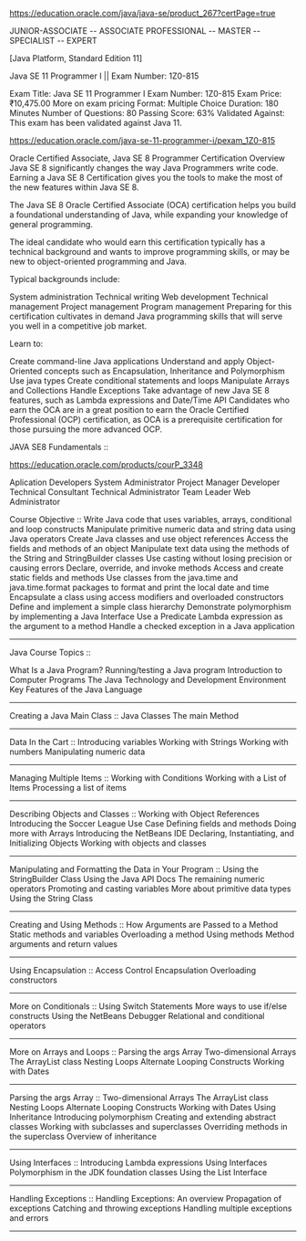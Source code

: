 
https://education.oracle.com/java/java-se/product_267?certPage=true

JUNIOR-ASSOCIATE -- ASSOCIATE
PROFESSIONAL -- MASTER -- SPECIALIST -- EXPERT


[Java Platform, Standard Edition 11]

Java SE 11 Programmer I || Exam Number: 1Z0-815

Exam Title:	Java SE 11 Programmer I
Exam Number: 1Z0-815
Exam Price:	₹10,475.00 More on exam pricing
Format:	Multiple Choice
Duration:	180 Minutes
Number of Questions: 80
Passing Score: 63%
Validated Against: This exam has been validated against Java 11.


https://education.oracle.com/java-se-11-programmer-i/pexam_1Z0-815





Oracle Certified Associate, Java SE 8 Programmer Certification Overview
Java SE 8 significantly changes the way Java Programmers write code. Earning a Java SE 8 Certification gives you the tools to make the most of the new features within Java SE 8.

The Java SE 8 Oracle Certified Associate (OCA) certification helps you build a foundational understanding of Java, while expanding your knowledge of general programming.

The ideal candidate who would earn this certification typically has a technical background and wants to improve programming skills, or may be new to object-oriented programming and Java.

Typical backgrounds include:

System administration
Technical writing
Web development
Technical management
Project management
Program management
Preparing for this certification cultivates in demand Java programming skills that will serve you well in a competitive job market.

Learn to:

Create command-line Java applications
Understand and apply Object-Oriented concepts such as Encapsulation, Inheritance and Polymorphism
Use java types
Create conditional statements and loops
Manipulate Arrays and Collections
Handle Exceptions
Take advantage of new Java SE 8 features, such as Lambda expressions and Date/Time API
Candidates who earn the OCA are in a great position to earn the Oracle Certified Professional (OCP) certification, as OCA is a prerequisite certification for those pursuing the more advanced OCP.




JAVA SE8 Fundamentals ::

https://education.oracle.com/products/courP_3348








Aplication Developers
System Administrator
Project Manager
Developer
Technical Consultant
Technical Administrator
Team Leader
Web Administrator





Course Objective ::
Write Java code that uses variables, arrays, conditional and loop constructs
Manipulate primitive numeric data and string data using Java operators
Create Java classes and use object references
Access the fields and methods of an object
Manipulate text data using the methods of the String and StringBuilder classes
Use casting without losing precision or causing errors
Declare, override, and invoke methods
Access and create static fields and methods
Use classes from the java.time and java.time.format packages to format and print the local date and time
Encapsulate a class using access modifiers and overloaded constructors
Define and implement a simple class hierarchy
Demonstrate polymorphism by implementing a Java Interface
Use a Predicate Lambda expression as the argument to a method
Handle a checked exception in a Java application






_____________________
Java Course Topics ::

What Is a Java Program?
Running/testing a Java program
Introduction to Computer Programs
The Java Technology and Development Environment
Key Features of the Java Language


______________________________
Creating a Java Main Class ::
Java Classes
The main Method

_________________________
Data In the Cart ::
Introducing variables
Working with Strings
Working with numbers
Manipulating numeric data

____________________________
Managing Multiple Items ::
Working with Conditions
Working with a List of Items
Processing a list of items




___________________________________ 
Describing Objects and Classes ::
Working with Object References
Introducing the Soccer League Use Case
Defining fields and methods
Doing more with Arrays
Introducing the NetBeans IDE
Declaring, Instantiating, and Initializing Objects
Working with objects and classes


_________________________________________________________
Manipulating and Formatting the Data in Your Program ::
Using the StringBuilder Class
Using the Java API Docs
The remaining numeric operators
Promoting and casting variables
More about primitive data types
Using the String Class



________________________________________
Creating and Using Methods ::
How Arguments are Passed to a Method
Static methods and variables
Overloading a method
Using methods
Method arguments and return values


___________________________
Using Encapsulation ::
Access Control
Encapsulation
Overloading constructors


____________________________
More on Conditionals ::
Using Switch Statements
More ways to use if/else constructs
Using the NetBeans Debugger
Relational and conditional operators



_______________________________
More on Arrays and Loops ::
Parsing the args Array
Two-dimensional Arrays
The ArrayList class
Nesting Loops
Alternate Looping Constructs
Working with Dates





___________________________________
Parsing the args Array ::
Two-dimensional Arrays
The ArrayList class
Nesting Loops
Alternate Looping Constructs
Working with Dates
Using Inheritance
Introducing polymorphism
Creating and extending abstract classes
Working with subclasses and superclasses
Overriding methods in the superclass
Overview of inheritance


______________________________
Using Interfaces ::
Introducing Lambda expressions
Using Interfaces
Polymorphism in the JDK foundation classes
Using the List Interface



_____________________________
Handling Exceptions ::
Handling Exceptions: An overview
Propagation of exceptions
Catching and throwing exceptions
Handling multiple exceptions and errors




_________________________________________________________________________________________________________________________________________________________________________________________________________________________














